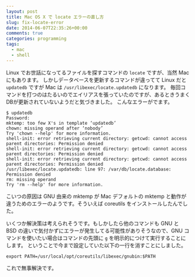 ```yaml
---
layout: post
title: Mac OS X で locate エラーの直し方
slug: fix-locate-error
date: 2014-06-07T22:35:26+00:00
comments: true
categories: programming
tags:
  - mac
  - shell
---
```


Linux でお世話になってるファイルを探すコマンドの `locate` ですが、当然 Mac にもあります。
しかしデータベースを更新するコマンドが違ってて Linux だと `updatedb` ですが Mac は `/usr/libexec/locate.updatedb` になります。
毎回コマンドを打つのはたるいのでエイリアスを張っていたのですが、あるときうまくDBが更新されていないようだと気づきました。
こんなエラーがでます。

    $ updatedb 
    Password:
    mktemp: too few X's in template ‘updatedb’
    chown: missing operand after ‘nobody’
    Try 'chown --help' for more information.
    shell-init: error retrieving current directory: getcwd: cannot access parent directories: Permission denied
    shell-init: error retrieving current directory: getcwd: cannot access parent directories: Permission denied
    shell-init: error retrieving current directory: getcwd: cannot access parent directories: Permission denied
    /usr/libexec/locate.updatedb: line 97: /var/db/locate.database: Permission denied
    rm: missing operand
    Try 'rm --help' for more information.

こいつの原因は GNU 由来の mktemp が Mac デフォルトの mktemp と動作が違うためのエラーのようです。そういえば coreutils をインストールしたんでした。

いくつか解決策は考えられそうです。もしかしたら他のコマンドも GNU と BSD の違いで気付かずにエラーが発生してる可能性がありそうなので、GNU コマンドを使いたい場合はコマンドの先頭に `g` を明示的につけて実行することにします。
ということで今まで設定していた以下の一行を消すことにしました。
    
    export PATH=/usr/local/opt/coreutils/libexec/gnubin:$PATH

これで無事解決です。
